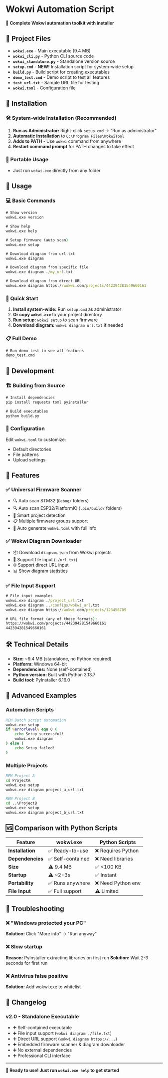 # Wokwi Automation Script

🚀 **Complete Wokwi automation toolkit with installer**

## 📁 Project Files

- **`wokwi.exe`** - Main executable (9.4 MB) 
- **`wokwi_cli.py`** - Python CLI source code
- **`wokwi_standalone.py`** - Standalone version source
- **`setup.cmd`** - **NEW!** Installation script for system-wide setup
- **`build.py`** - Build script for creating executables
- **`demo_test.cmd`** - Demo script to test all features
- **`test_url.txt`** - Sample URL file for testing
- **`wokwi.toml`** - Configuration file

## 🚀 Installation

### 🛠️ **System-wide Installation (Recommended)**
1. **Run as Administrator:** Right-click `setup.cmd` → "Run as administrator"
2. **Automatic installation** to `C:\Program Files\WokwiTool`
3. **Adds to PATH** - Use `wokwi` command from anywhere
4. **Restart command prompt** for PATH changes to take effect

### 📂 **Portable Usage**
- Just run `wokwi.exe` directly from any folder

## 🎯 Usage

### 💻 Basic Commands
```cmd
# Show version
wokwi.exe version

# Show help
wokwi.exe help

# Setup firmware (auto scan)
wokwi.exe setup

# Download diagram from url.txt
wokwi.exe diagram

# Download diagram from specific file
wokwi.exe diagram ./my_url.txt

# Download diagram from direct URL
wokwi.exe diagram https://wokwi.com/projects/442394281549660161
```

### 🚀 Quick Start
1. **Install system-wide:** Run `setup.cmd` as administrator
2. **Or copy `wokwi.exe`** to your project directory  
3. **Run setup:** `wokwi setup` to scan firmware
4. **Download diagram:** `wokwi diagram url.txt` if needed

### 📋 Full Demo
```cmd
# Run demo test to see all features
demo_test.cmd
```

## 🔧 Development

### 🏗️ **Building from Source**
```cmd
# Install dependencies
pip install requests toml pyinstaller

# Build executables
python build.py
```

### 📝 **Configuration**
Edit `wokwi.toml` to customize:
- Default directories
- File patterns  
- Upload settings

## 🌟 Features

### ✅ **Universal Firmware Scanner**
- 🔍 Auto scan STM32 (`Debug/` folders) 
- 🔍 Auto scan ESP32/PlatformIO (`.pio/build/` folders)
- 🎯 Smart project detection
- 📋 Multiple firmware groups support
- 📝 Auto generate `wokwi.toml` with full info

### ✅ **Wokwi Diagram Downloader** 
- 📦 Download `diagram.json` from Wokwi projects
- 📁 Support file input (`./url.txt`)
- 🌐 Support direct URL input
- 📊 Show diagram statistics

### ✅ **File Input Support**
```cmd
# File input examples
wokwi.exe diagram ./project_url.txt
wokwi.exe diagram ../configs/wokwi_url.txt
wokwi.exe diagram https://wokwi.com/projects/123456789

# URL file format (any of these formats):
https://wokwi.com/projects/442394281549660161
442394281549660161
```

## 🛠️ Technical Details

- **Size:** ~9.4 MB (standalone, no Python required)
- **Platform:** Windows 64-bit
- **Dependencies:** None (self-contained)
- **Python version:** Built with Python 3.13.7
- **Build tool:** PyInstaller 6.16.0

## 🎪 Advanced Examples

### Automation Scripts
```cmd
REM Batch script automation
wokwi.exe setup
if %errorlevel% equ 0 (
    echo Setup successful!
    wokwi.exe diagram
) else (
    echo Setup failed!
)
```

### Multiple Projects
```cmd
REM Project A
cd ProjectA
wokwi.exe setup
wokwi.exe diagram project_a_url.txt

REM Project B  
cd ..\ProjectB
wokwi.exe setup
wokwi.exe diagram project_b_url.txt
```

## 🆚 Comparison with Python Scripts

| Feature | wokwi.exe | Python Scripts |
|---------|-----------|----------------|
| **Installation** | ✅ Ready-to-use | ❌ Requires Python |
| **Dependencies** | ✅ Self-contained | ❌ Need libraries |
| **Size** | ⚠️ 9.4 MB | ✅ <100 KB |
| **Startup** | ⚠️ ~2-3s | ✅ Instant |
| **Portability** | ✅ Runs anywhere | ❌ Need Python env |
| **File Input** | ✅ Full support | ⚠️ Limited |

## 🔧 Troubleshooting

### ❌ "Windows protected your PC"
**Solution:** Click "More info" → "Run anyway"

### ❌ Slow startup
**Reason:** PyInstaller extracting libraries on first run
**Solution:** Wait 2-3 seconds for first run

### ❌ Antivirus false positive
**Solution:** Add wokwi.exe to whitelist

## 📝 Changelog

### v2.0 - Standalone Executable
- ➕ Self-contained executable
- ➕ File input support (`wokwi diagram ./file.txt`)
- ➕ Direct URL support (`wokwi diagram https://...`)
- ➕ Embedded firmware scanner & diagram downloader
- ➕ No external dependencies
- ➕ Professional CLI interface

---

**🎉 Ready to use! Just run `wokwi.exe help` to get started**